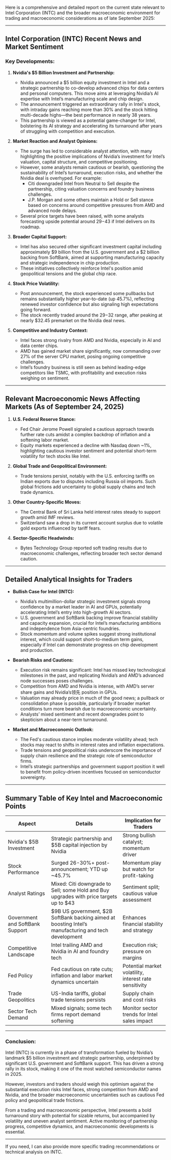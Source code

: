 Here is a comprehensive and detailed report on the current state relevant to Intel Corporation (INTC) and the broader macroeconomic environment for trading and macroeconomic considerations as of late September 2025:

---

## Intel Corporation (INTC) Recent News and Market Sentiment

### Key Developments:
1. **Nvidia's $5 Billion Investment and Partnership:**
   - Nvidia announced a $5 billion equity investment in Intel and a strategic partnership to co-develop advanced chips for data centers and personal computers. This move aims at leveraging Nvidia’s AI expertise with Intel’s manufacturing scale and chip design.
   - The announcement triggered an extraordinary rally in Intel's stock, with intraday gains reaching more than 30% and the stock hitting multi-decade highs—the best performance in nearly 38 years.
   - This partnership is viewed as a potential game-changer for Intel, bolstering its AI strategy and accelerating its turnaround after years of struggling with competition and execution.
   
2. **Market Reaction and Analyst Opinions:**
   - The surge has led to considerable analyst attention, with many highlighting the positive implications of Nvidia’s investment for Intel’s valuation, capital structure, and competitive positioning.
   - However, some analysts remain cautious or bearish, questioning the sustainability of Intel’s turnaround, execution risks, and whether the Nvidia deal is overhyped. For example:
     - Citi downgraded Intel from Neutral to Sell despite the partnership, citing valuation concerns and foundry business challenges.
     - J.P. Morgan and some others maintain a Hold or Sell stance based on concerns around competitive pressures from AMD and advanced node delays.
   - Several price targets have been raised, with some analysts forecasting upside potential around $29-$43 if Intel delivers on its roadmap.
   
3. **Broader Capital Support:**
   - Intel has also secured other significant investment capital including approximately $9 billion from the U.S. government and a $2 billion backing from SoftBank, aimed at supporting manufacturing capacity and strategic independence in chip production.
   - These initiatives collectively reinforce Intel's position amid geopolitical tensions and the global chip race.

4. **Stock Price Volatility:**
   - Post announcement, the stock experienced some pullbacks but remains substantially higher year-to-date (up 45.7%), reflecting renewed investor confidence but also signaling high expectations going forward.
   - The stock recently traded around the $29-$32 range, after peaking at nearly $32.45 premarket on the Nvidia deal news.

5. **Competitive and Industry Context:**
   - Intel faces strong rivalry from AMD and Nvidia, especially in AI and data center chips.
   - AMD has gained market share significantly, now commanding over 27% of the server CPU market, posing ongoing competitive challenges.
   - Intel’s foundry business is still seen as behind leading-edge competitors like TSMC, with profitability and execution risks weighing on sentiment.

---

## Relevant Macroeconomic News Affecting Markets (As of September 24, 2025)

1. **U.S. Federal Reserve Stance:**
   - Fed Chair Jerome Powell signaled a cautious approach towards further rate cuts amidst a complex backdrop of inflation and a softening labor market.
   - Equity markets experienced a decline with Nasdaq down ~1%, highlighting cautious investor sentiment and potential short-term volatility for tech stocks like Intel.

2. **Global Trade and Geopolitical Environment:**
   - Trade tensions persist, notably with the U.S. enforcing tariffs on Indian exports due to disputes including Russia oil imports. Such global frictions add uncertainty to global supply chains and tech trade dynamics.
   
3. **Other Country-Specific Moves:**
   - The Central Bank of Sri Lanka held interest rates steady to support growth amid IMF reviews.
   - Switzerland saw a drop in its current account surplus due to volatile gold exports influenced by tariff fears.
   
4. **Sector-Specific Headwinds:**
   - Bytes Technology Group reported soft trading results due to macroeconomic challenges, reflecting broader tech sector demand caution.

---

## Detailed Analytical Insights for Traders

- **Bullish Case for Intel (INTC):**
   - Nvidia’s multimillion-dollar strategic investment signals strong confidence by a market leader in AI and GPUs, potentially accelerating Intel’s entry into high-growth AI sectors.
   - U.S. government and SoftBank backing improve financial stability and capacity expansion, crucial for Intel’s manufacturing ambitions and independence from Asia-centric foundries.
   - Stock momentum and volume spikes suggest strong institutional interest, which could support short-to-medium term gains, especially if Intel can demonstrate progress on chip development and production.

- **Bearish Risks and Cautions:**
   - Execution risk remains significant: Intel has missed key technological milestones in the past, and replicating Nvidia’s and AMD’s advanced node successes poses challenges.
   - Competition from AMD and Nvidia is intense, with AMD’s server share gains and Nvidia’s领先 position in GPUs.
   - Valuation may already price in much of the good news; a pullback or consolidation phase is possible, particularly if broader market conditions turn more bearish due to macroeconomic uncertainty.
   - Analysts’ mixed sentiment and recent downgrades point to skepticism about a near-term turnaround.

- **Market and Macroeconomic Outlook:**
   - The Fed's cautious stance implies moderate volatility ahead; tech stocks may react to shifts in interest rates and inflation expectations.
   - Trade tensions and geopolitical risks underscore the importance of supply chain resilience and the strategic role of semiconductor firms.
   - Intel’s strategic partnerships and government support position it well to benefit from policy-driven incentives focused on semiconductor sovereignty.

---

## Summary Table of Key Intel and Macroeconomic Points

| Aspect                      | Details                                                                                                 | Implication for Traders                       |
|-----------------------------|--------------------------------------------------------------------------------------------------------|----------------------------------------------|
| Nvidia's $5B Investment     | Strategic partnership and $5B capital injection by Nvidia                                             | Strong bullish catalyst; momentum driver     |
| Stock Performance           | Surged 26-30%+ post-announcement; YTD up ~45.7%                                                        | Momentum play but watch for profit-taking    |
| Analyst Ratings             | Mixed: Citi downgrade to Sell; some Hold and Buy upgrades with price targets up to $43                 | Sentiment split; cautious value assessment   |
| Government and SoftBank Support | $9B US government, $2B SoftBank backing aimed at boosting Intel’s manufacturing and tech development  | Enhances financial stability and strategy    |
| Competitive Landscape       | Intel trailing AMD and Nvidia in AI and foundry tech                                                  | Execution risk; pressure on margins          |
| Fed Policy                  | Fed cautious on rate cuts; inflation and labor market dynamics uncertain                               | Potential market volatility, interest rate sensitivity |
| Trade Geopolitics           | US-India tariffs, global trade tensions persists                                                      | Supply chain and cost risks                   |
| Sector Tech Demand          | Mixed signals; some tech firms report demand softening                                                 | Monitor sector trends for Intel sales impact |

---

### Conclusion:

Intel (INTC) is currently in a phase of transformation fueled by Nvidia’s landmark $5 billion investment and strategic partnership, underpinned by significant U.S. government and SoftBank support. This has driven a strong rally in its stock, making it one of the most watched semiconductor names in 2025.

However, investors and traders should weigh this optimism against the substantial execution risks Intel faces, strong competition from AMD and Nvidia, and the broader macroeconomic uncertainties such as cautious Fed policy and geopolitical trade frictions.

From a trading and macroeconomic perspective, Intel presents a bold turnaround story with potential for sizable returns, but accompanied by volatility and uneven analyst sentiment. Active monitoring of partnership progress, competitive dynamics, and macroeconomic developments is essential.

---

If you need, I can also provide more specific trading recommendations or technical analysis on INTC.
